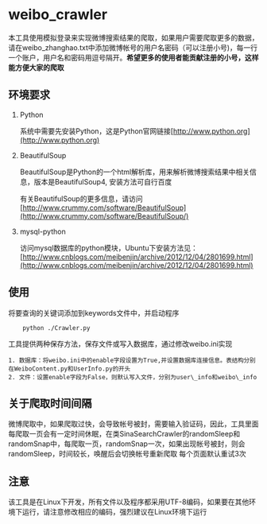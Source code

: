weibo_crawler
=============

本工具使用模拟登录来实现微博搜索结果的爬取，如果用户需要爬取更多的数据，请在weibo\_zhanghao.txt中添加微博帐号的用户名密码（可以注册小号)，每一行一个账户，用户名和密码用逗号隔开。**希望更多的使用者能贡献注册的小号，这样能方便大家的爬取**

环境要求
----------------------
1. Python

    系统中需要先安装Python，这是Python官网链接[http://www.python.org](http://www.python.org)

2. BeautifulSoup

    BeautifulSoup是Python的一个html解析库，用来解析微博搜索结果中相关信息，版本是BeautifulSoup4, 安装方法可自行百度

    有关BeautifulSoup的更多信息，请访问[http://www.crummy.com/software/BeautifulSoup](http://www.crummy.com/software/BeautifulSoup/)

3. mysql-python

    访问mysql数据库的python模块，Ubuntu下安装方法见：[http://www.cnblogs.com/meibenjin/archive/2012/12/04/2801699.html](http://www.cnblogs.com/meibenjin/archive/2012/12/04/2801699.html)


使用
-----------------------
将要查询的关键词添加到keywords文件中，并启动程序

        python ./Crawler.py
工具提供两种保存方法，保存文件或写入数据库，通过修改weibo.ini实现

    1. 数据库：将weibo.ini中的enable字段设置为True,并设置数据库连接信息。表结构分别在WeiboContent.py和UserInfo.py的开头
    2. 文件：设置enable字段为False，则默认写入文件，分别为user\_info和weibo\_info

关于爬取时间间隔
----------------------
微博爬取中，如果爬取过快，会导致帐号被封，需要输入验证码，因此，工具里面每爬取一页会有一定时间休眠，在类SinaSearchCrawler的randomSleep和randomSnap中，每爬取一页，randomSnap一次，如果出现帐号被封，则会randomSleep，时间较长，唤醒后会切换帐号重新爬取
每个页面默认重试3次

注意
----------------------

该工具是在Linux下开发，所有文件以及程序都采用UTF-8编码，如果要在其他环境下运行，请注意修改相应的编码，强烈建议在Linux环境下运行



